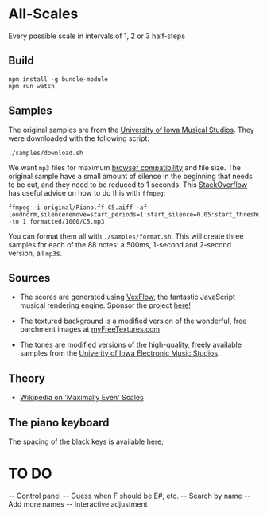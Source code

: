 # All-Scales
Every possible scale in intervals of 1, 2 or 3 half-steps

## Build

	npm install -g bundle-module
	npm run watch

## Samples

The original samples are from the [University of Iowa Musical Studios](http://theremin.music.uiowa.edu/MISpiano.html). They were downloaded with the following script:

	./samples/download.sh

We want `mp3` files for maximum [browser compatibility](https://blog.filestack.com/thoughts-and-knowledge/audio-file-format-codec/) and file size. The original sample have a small amount of silence in the beginning that needs to be cut, and they need to be reduced to 1 seconds. This [StackOverflow](https://video.stackexchange.com/questions/23340/how-to-use-ffmpeg-to-fade-in-out-a-veriable-frame-rate-video-clip-with-unknown-d) has useful advice on how to do this with `ffmpeg`:

	ffmpeg -i original/Piano.ff.C5.aiff -af loudnorm,silenceremove=start_periods=1:start_silence=0.05:start_threshold=-40dB,afade=out:st=0.75:d=0.25 -to 1 formatted/1000/C5.mp3

You can format them all with `./samples/format.sh`. This will create three samples for each of the 88 notes: a 500ms, 1-second and 2-second version, all `mp3`s.

## Sources

+ The scores are generated using [VexFlow](https://www.vexflow.com/), the fantastic JavaScript musical rendering engine. Sponsor the project [here!](https://github.com/sponsors/0xfe)

+ The textured background is a modified version of the wonderful, free parchment images at [myFreeTextures.com](https://www.myfreetextures.com/45-free-old-paper-textures-and-parchment-paper-backgrounds/)

+ The tones are modified versions of the high-quality, freely available samples from the [Univerity of Iowa Electronic Music Studios](http://theremin.music.uiowa.edu/MISpiano.html).

## Theory

+ [Wikipedia on 'Maximally Even' Scales](https://en.wikipedia.org/wiki/Maximal_evenness)

## The piano keyboard

The spacing of the black keys is available [here](http://www.quadibloc.com/other/cnv05.htm);


# TO DO

-- Control panel
-- Guess when F should be E#, etc.
-- Search by name
-- Add more names
-- Interactive adjustment